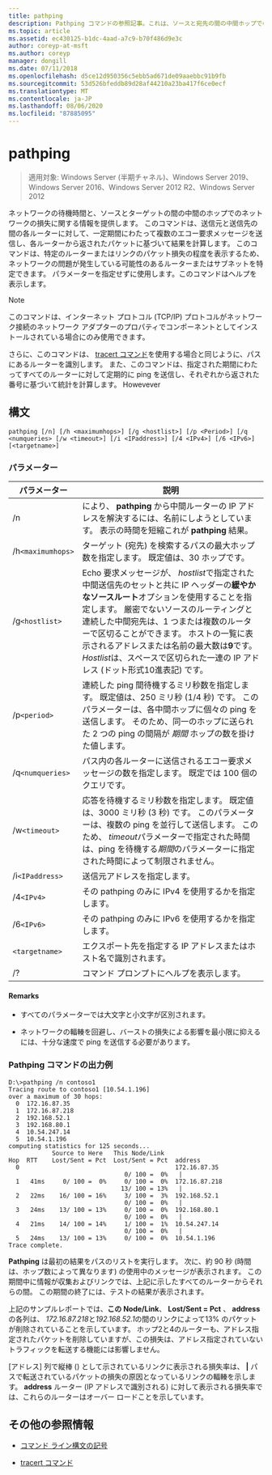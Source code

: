 ```yaml
---
title: pathping
description: Pathping コマンドの参照記事。これは、ソースと宛先の間の中間ホップでのネットワーク待機時間とネットワーク損失に関する情報を取得します。
ms.topic: article
ms.assetid: ec430125-b1dc-4aad-a7c9-b70f486d9e3c
author: coreyp-at-msft
ms.author: coreyp
manager: dongill
ms.date: 07/11/2018
ms.openlocfilehash: d5ce12d950356c5ebb5ad671de09aaebbc91b9fb
ms.sourcegitcommit: 53d526bfeddb89d28af44210a23ba417f6ce0ecf
ms.translationtype: MT
ms.contentlocale: ja-JP
ms.lasthandoff: 08/06/2020
ms.locfileid: "87885095"
---
```

# <a name="pathping"></a>pathping

> 適用対象: Windows Server (半期チャネル)、Windows Server 2019、Windows Server 2016、Windows Server 2012 R2、Windows Server 2012

ネットワークの待機時間と、ソースとターゲットの間の中間のホップでのネットワークの損失に関する情報を提供します。 このコマンドは、送信元と送信先の間の各ルーターに対して、一定期間にわたって複数のエコー要求メッセージを送信し、各ルーターから返されたパケットに基づいて結果を計算します。 このコマンドは、特定のルーターまたはリンクのパケット損失の程度を表示するため、ネットワークの問題が発生している可能性のあるルーターまたはサブネットを特定できます。 パラメーターを指定せずに使用します。このコマンドはヘルプを表示します。

> [!NOTE]
> このコマンドは、インターネット プロトコル (TCP/IP) プロトコルがネットワーク接続のネットワーク アダプターのプロパティでコンポーネントとしてインストールされている場合にのみ使用できます。
>
> さらに、このコマンドは、 [tracert コマンド](tracert.md)を使用する場合と同じように、パスにあるルーターを識別します。 また、このコマンドは、指定された期間にわたってすべてのルーターに対して定期的に ping を送信し、それぞれから返された番号に基づいて統計を計算します。 Howevever

## <a name="syntax"></a>構文

```
pathping [/n] [/h <maximumhops>] [/g <hostlist>] [/p <Period>] [/q <numqueries> [/w <timeout>] [/i <IPaddress>] [/4 <IPv4>] [/6 <IPv6>][<targetname>]
```

### <a name="parameters"></a>パラメーター

| パラメーター | 説明 |
|--|--|
| /n | により、 **pathping** から中間ルーターの IP アドレスを解決するには、名前にしようとしています。 表示の時間を短縮これが **pathping** 結果。 |
| /h`<maximumhops>` | ターゲット (宛先) を検索するパスの最大ホップ数を指定します。 既定値は、30 ホップです。 |
| /g`<hostlist>` | Echo 要求メッセージが、 *hostlist*で指定された中間送信先のセットと共に IP ヘッダーの**緩やかなソースルート**オプションを使用することを指定します。 厳密でないソースのルーティングと連続した中間宛先は、1 つまたは複数のルーターで区切ることができます。 ホストの一覧に表示されるアドレスまたは名前の最大数は**9**です。 *Hostlist*は、スペースで区切られた一連の IP アドレス (ドット形式10進表記) です。 |
| /p`<period>` | 連続した ping 間待機するミリ秒数を指定します。 既定値は、250 ミリ秒 (1/4 秒) です。 このパラメーターは、各中間ホップに個々の ping を送信します。 そのため、同一のホップに送られた 2 つの ping の間隔が *期間* ホップの数を掛けた値します。 |
| /q`<numqueries>` | パス内の各ルーターに送信されるエコー要求メッセージの数を指定します。 既定では 100 個のクエリです。 |
| /w`<timeout>` | 応答を待機するミリ秒数を指定します。 既定値は、3000 ミリ秒 (3 秒) です。 このパラメーターは、複数の ping を並行して送信します。 このため、 *timeout*パラメーターで指定された時間は、ping を待機する*期間*のパラメーターに指定された時間によって制限されません。 |
| /i`<IPaddress>` | 送信元アドレスを指定します。 |
| /4`<IPv4>` | その pathping のみに IPv4 を使用するかを指定します。 |
| /6`<IPv6>` | その pathping のみに IPv6 を使用するかを指定します。 |
| `<targetname>` | エクスポート先を指定する IP アドレスまたはホスト名で識別されます。 |
| /? | コマンド プロンプトにヘルプを表示します。 |

#### <a name="remarks"></a>Remarks

- すべてのパラメーターでは大文字と小文字が区別されます。

- ネットワークの輻輳を回避し、バーストの損失による影響を最小限に抑えるには、十分な速度で ping を送信する必要があります。

### <a name="example-of-the-pathping-command-output"></a>Pathping コマンドの出力例

```
D:\>pathping /n contoso1
Tracing route to contoso1 [10.54.1.196]
over a maximum of 30 hops:
  0  172.16.87.35
  1  172.16.87.218
  2  192.168.52.1
  3  192.168.80.1
  4  10.54.247.14
  5  10.54.1.196
computing statistics for 125 seconds...
            Source to Here   This Node/Link
Hop  RTT    Lost/Sent = Pct  Lost/Sent = Pct  address
  0                                           172.16.87.35
                                0/ 100 =  0%   |
  1   41ms     0/ 100 =  0%     0/ 100 =  0%  172.16.87.218
                               13/ 100 = 13%   |
  2   22ms    16/ 100 = 16%     3/ 100 =  3%  192.168.52.1
                                0/ 100 =  0%   |
  3   24ms    13/ 100 = 13%     0/ 100 =  0%  192.168.80.1
                                0/ 100 =  0%   |
  4   21ms    14/ 100 = 14%     1/ 100 =  1%  10.54.247.14
                                0/ 100 =  0%   |
  5   24ms    13/ 100 = 13%     0/ 100 =  0%  10.54.1.196
Trace complete.
```

**Pathping** は最初の結果をパスのリストを実行します。 次に、約 90 秒 (時間は、ホップ数によって異なります) の使用中のメッセージが表示されます。 この期間中に情報が収集およびリンクでは、上記に示したすべてのルーターからそれらの間。 この期間の終了には、テストの結果が表示されます。

上記のサンプルレポートでは、**この Node/Link**、 **Lost/Sent = Pct** 、 **address**の各列は、 *172.16.87.218*と*192.168.52.1*の間のリンクによって13% のパケットが削除されていることを示しています。 ホップ2と4のルーターも、アドレス指定されたパケットを削除していますが、この損失は、アドレス指定されていないトラフィックを転送する機能には影響しません。

[アドレス] 列で縦棒 () として示されているリンクに表示される損失率は、 **|** パスで転送されているパケットの損失の原因となっているリンクの輻輳を示します。 **address** ルーター (IP アドレスで識別される) に対して表示される損失率では、これらのルーターはオーバー ロードことを示しています。

## <a name="additional-references"></a>その他の参照情報

- [コマンド ライン構文の記号](command-line-syntax-key.md)

- [tracert コマンド](tracert.md)
